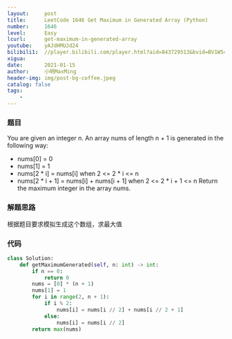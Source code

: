 ```yaml
---
layout:     post
title:      LeetCode 1646 Get Maximum in Generated Array (Python)
number:     1646
level:      Easy
lcurl:      get-maximum-in-generated-array
youtube:    yAJdHMUJd24
bilibili1:  //player.bilibili.com/player.html?aid=843729513&bvid=BV1W54y1s7mg&cid=282970968&page=1
xigua:      
date:       2021-01-15
author:     小明MaxMing
header-img: img/post-bg-coffee.jpeg
catalog: false
tags:
    - 
---
```


### 题目

You are given an integer n. An array nums of length n + 1 is generated in the following way:

- nums[0] = 0
- nums[1] = 1
- nums[2 * i] = nums[i] when 2 <= 2 * i <= n
- nums[2 * i + 1] = nums[i] + nums[i + 1] when 2 <= 2 * i + 1 <= n
Return the maximum integer in the array nums​​​.

### 解题思路

根据题目要求模拟生成这个数组，求最大值

### 代码
```python
class Solution:
    def getMaximumGenerated(self, n: int) -> int:
        if n == 0:
            return 0
        nums = [0] * (n + 1)
        nums[1] = 1
        for i in range(2, n + 1):
            if i % 2:
                nums[i] = nums[i // 2] + nums[i // 2 + 1]
            else:
                nums[i] = nums[i // 2]
        return max(nums)
```
